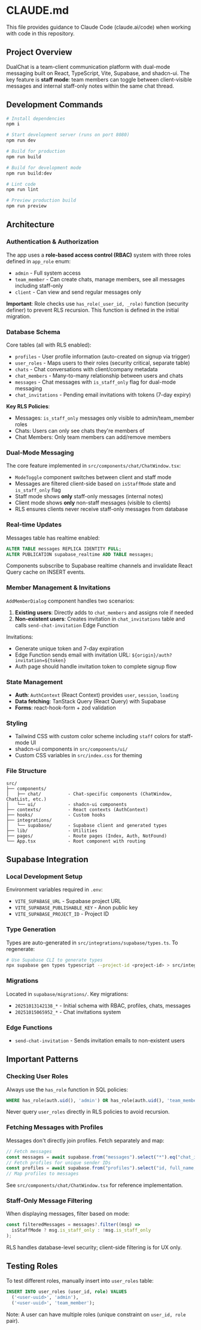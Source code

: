 # CLAUDE.md

This file provides guidance to Claude Code (claude.ai/code) when working with code in this repository.

## Project Overview

DualChat is a team-client communication platform with dual-mode messaging built on React, TypeScript, Vite, Supabase, and shadcn-ui. The key feature is **staff mode**: team members can toggle between client-visible messages and internal staff-only notes within the same chat thread.

## Development Commands

```bash
# Install dependencies
npm i

# Start development server (runs on port 8080)
npm run dev

# Build for production
npm run build

# Build for development mode
npm run build:dev

# Lint code
npm run lint

# Preview production build
npm run preview
```

## Architecture

### Authentication & Authorization

The app uses a **role-based access control (RBAC)** system with three roles defined in `app_role` enum:
- `admin` - Full system access
- `team_member` - Can create chats, manage members, see all messages including staff-only
- `client` - Can view and send regular messages only

**Important**: Role checks use `has_role(_user_id, _role)` function (security definer) to prevent RLS recursion. This function is defined in the initial migration.

### Database Schema

Core tables (all with RLS enabled):
- `profiles` - User profile information (auto-created on signup via trigger)
- `user_roles` - Maps users to their roles (security critical, separate table)
- `chats` - Chat conversations with client/company metadata
- `chat_members` - Many-to-many relationship between users and chats
- `messages` - Chat messages with `is_staff_only` flag for dual-mode messaging
- `chat_invitations` - Pending email invitations with tokens (7-day expiry)

**Key RLS Policies**:
- Messages: `is_staff_only` messages only visible to admin/team_member roles
- Chats: Users can only see chats they're members of
- Chat Members: Only team members can add/remove members

### Dual-Mode Messaging

The core feature implemented in `src/components/chat/ChatWindow.tsx`:
- `ModeToggle` component switches between client and staff mode
- Messages are filtered client-side based on `isStaffMode` state and `is_staff_only` flag
- Staff mode shows **only** staff-only messages (internal notes)
- Client mode shows **only** non-staff messages (visible to clients)
- RLS ensures clients never receive staff-only messages from database

### Real-time Updates

Messages table has realtime enabled:
```sql
ALTER TABLE messages REPLICA IDENTITY FULL;
ALTER PUBLICATION supabase_realtime ADD TABLE messages;
```

Components subscribe to Supabase realtime channels and invalidate React Query cache on INSERT events.

### Member Management & Invitations

`AddMemberDialog` component handles two scenarios:
1. **Existing users**: Directly adds to `chat_members` and assigns role if needed
2. **Non-existent users**: Creates invitation in `chat_invitations` table and calls `send-chat-invitation` Edge Function

Invitations:
- Generate unique token and 7-day expiration
- Edge Function sends email with invitation URL: `${origin}/auth?invitation=${token}`
- Auth page should handle invitation token to complete signup flow

### State Management

- **Auth**: `AuthContext` (React Context) provides `user`, `session`, `loading`
- **Data fetching**: TanStack Query (React Query) with Supabase
- **Forms**: react-hook-form + zod validation

### Styling

- Tailwind CSS with custom color scheme including `staff` colors for staff-mode UI
- shadcn-ui components in `src/components/ui/`
- Custom CSS variables in `src/index.css` for theming

### File Structure

```
src/
├── components/
│   ├── chat/          - Chat-specific components (ChatWindow, ChatList, etc.)
│   └── ui/            - shadcn-ui components
├── contexts/          - React contexts (AuthContext)
├── hooks/             - Custom hooks
├── integrations/
│   └── supabase/      - Supabase client and generated types
├── lib/               - Utilities
├── pages/             - Route pages (Index, Auth, NotFound)
└── App.tsx            - Root component with routing
```

## Supabase Integration

### Local Development Setup

Environment variables required in `.env`:
- `VITE_SUPABASE_URL` - Supabase project URL
- `VITE_SUPABASE_PUBLISHABLE_KEY` - Anon public key
- `VITE_SUPABASE_PROJECT_ID` - Project ID

### Type Generation

Types are auto-generated in `src/integrations/supabase/types.ts`. To regenerate:
```bash
# Use Supabase CLI to generate types
npx supabase gen types typescript --project-id <project-id> > src/integrations/supabase/types.ts
```

### Migrations

Located in `supabase/migrations/`. Key migrations:
- `20251013142138_*` - Initial schema with RBAC, profiles, chats, messages
- `20251015065952_*` - Chat invitations system

### Edge Functions

- `send-chat-invitation` - Sends invitation emails to non-existent users

## Important Patterns

### Checking User Roles

Always use the `has_role` function in SQL policies:
```sql
WHERE has_role(auth.uid(), 'admin') OR has_role(auth.uid(), 'team_member')
```

Never query `user_roles` directly in RLS policies to avoid recursion.

### Fetching Messages with Profiles

Messages don't directly join profiles. Fetch separately and map:
```typescript
// Fetch messages
const messages = await supabase.from("messages").select("*").eq("chat_id", chatId);
// Fetch profiles for unique sender IDs
const profiles = await supabase.from("profiles").select("id, full_name, email").in("id", senderIds);
// Map profiles to messages
```

See `src/components/chat/ChatWindow.tsx` for reference implementation.

### Staff-Only Message Filtering

When displaying messages, filter based on mode:
```typescript
const filteredMessages = messages?.filter((msg) =>
  isStaffMode ? msg.is_staff_only : !msg.is_staff_only
);
```

RLS handles database-level security; client-side filtering is for UX only.

## Testing Roles

To test different roles, manually insert into `user_roles` table:
```sql
INSERT INTO user_roles (user_id, role) VALUES
  ('<user-uuid>', 'admin'),
  ('<user-uuid>', 'team_member');
```

Note: A user can have multiple roles (unique constraint on `user_id, role` pair).
